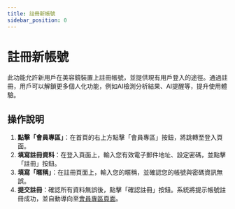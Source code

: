 ```yaml
---
title: 註冊新帳號
sidebar_position: 0
---
```


# 註冊新帳號

此功能允許新用戶在美容鏡裝置上註冊帳號，並提供現有用戶登入的途徑。通過註冊，用戶可以解鎖更多個人化功能，例如AI檢測分析結果、AI提醒等，提升使用體驗。

## 操作說明

1. **點擊「會員專區」**：在首頁的右上方點擊「會員專區」按鈕，將跳轉至登入頁面。
2. **填寫註冊資料**：在登入頁面上，輸入您有效電子郵件地址、設定密碼，並點擊「註冊」按鈕。
3. **填寫「暱稱」**：在註冊頁面上，輸入您的暱稱，並確認您的帳號與密碼資訊無誤。
4. **提交註冊**：確認所有資料無誤後，點擊「確認註冊」按鈕。系統將提示帳號註冊成功，並自動導向至[會員專區頁面](http://localhost:7000/kingly_frontend_doc/docs/mirror/member-features/first_login_more_account)。
